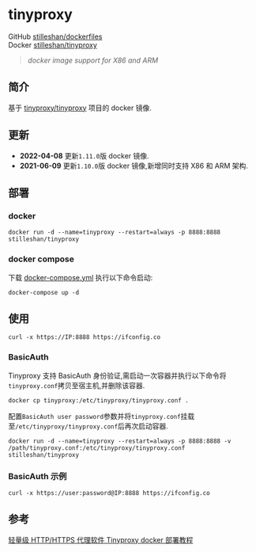 # tinyproxy

GitHub [stilleshan/dockerfiles](https://github.com/stilleshan/dockerfiles)  
Docker [stilleshan/tinyproxy](https://hub.docker.com/r/stilleshan/tinyproxy)
> *docker image support for X86 and ARM*

## 简介
基于 [tinyproxy/tinyproxy](https://github.com/tinyproxy/tinyproxy) 项目的 docker 镜像.

## 更新
- **2022-04-08** 更新`1.11.0`版 docker 镜像.
- **2021-06-09** 更新`1.10.0`版 docker 镜像,新增同时支持 X86 和 ARM 架构.

## 部署
### docker
```shell
docker run -d --name=tinyproxy --restart=always -p 8888:8888 stilleshan/tinyproxy
```

### docker compose
下载 [docker-compose.yml](https://raw.githubusercontent.com/stilleshan/dockerfiles/main/tinyproxy/docker-compose.yml) 执行以下命令启动:
```shell
docker-compose up -d
```

## 使用
```shell
curl -x https://IP:8888 https://ifconfig.co
```

### BasicAuth
Tinyproxy 支持 BasicAuth 身份验证,需启动一次容器并执行以下命令将`tinyproxy.conf`拷贝至宿主机,并删除该容器.
```shell
docker cp tinyproxy:/etc/tinyproxy/tinyproxy.conf .
```
配置`BasicAuth user password`参数并将`tinyproxy.conf`挂载至`/etc/tinyproxy/tinyproxy.conf`后再次启动容器.
```shell
docker run -d --name=tinyproxy --restart=always -p 8888:8888 -v /path/tinyproxy.conf:/etc/tinyproxy/tinyproxy.conf stilleshan/tinyproxy
```

### BasicAuth 示例
```shell
curl -x https://user:password@IP:8888 https://ifconfig.co
```

## 参考
[轻量级 HTTP/HTTPS 代理软件 Tinyproxy docker 部署教程](https://www.ioiox.com/archives/130.html)

